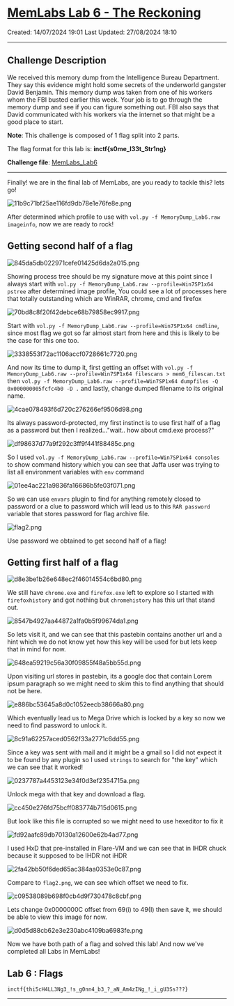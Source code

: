 # [MemLabs Lab 6 - The Reckoning](https://github.com/stuxnet999/MemLabs/tree/master/Lab%206)
Created: 14/07/2024 19:01
Last Updated: 27/08/2024 18:10
***
## Challenge Description
We received this memory dump from the Intelligence Bureau Department. They say this evidence might hold some secrets of the underworld gangster David Benjamin. This memory dump was taken from one of his workers whom the FBI busted earlier this week. Your job is to go through the memory dump and see if you can figure something out. FBI also says that David communicated with his workers via the internet so that might be a good place to start.

**Note**: This challenge is composed of 1 flag split into 2 parts.

The flag format for this lab is: **inctf{s0me_l33t_Str1ng}**

**Challenge file**: [MemLabs_Lab6](https://mega.nz/#!C0pjUKxI!LnedePAfsJvFgD-Uaa4-f1Tu0kl5bFDzW6Mn2Ng6pnM)
***
Finally! we are in the final lab of MemLabs, are you ready to tackle this? lets go!

![11b9c71bf25ae116fd9db78e1e76fe8e.png](/resources/11b9c71bf25ae116fd9db78e1e76fe8e.png)

After determined which profile to use with `vol.py -f MemoryDump_Lab6.raw imageinfo`, now we are ready to rock!

## Getting second half of a flag

![845da5db022971cefe01425d6da2a015.png](/resources/845da5db022971cefe01425d6da2a015.png)

Showing process tree should be my signature move at this point since I always start with `vol.py -f MemoryDump_Lab6.raw --profile=Win7SP1x64 pstree` after determined image profile, You could see a lot of processes here that totally outstanding which are WinRAR, chrome, cmd and firefox

![70bd8c8f20f42debce68b79858ec9917.png](/resources/70bd8c8f20f42debce68b79858ec9917.png)

Start with `vol.py -f MemoryDump_Lab6.raw --profile=Win7SP1x64 cmdline`, since most flag we got so far almost start from here and this is likely to be the case for this one too.

![3338553f72ac1106accf0728661c7720.png](/resources/3338553f72ac1106accf0728661c7720.png)

And now its time to dump it, first getting an offset with `vol.py -f MemoryDump_Lab6.raw --profile=Win7SP1x64 filescans > mem6_filescan.txt` then `vol.py -f MemoryDump_Lab6.raw --profile=Win7SP1x64 dumpfiles -Q 0x000000005fcfc4b0 -D .` and lastly, change dumped filename to its original name.

![4cae078493f6d720c276266ef9506d98.png](/resources/4cae078493f6d720c276266ef9506d98.png)

Its always password-protected, my first instinct is to use first half of a flag as a password but then I realized..."wait.. how about cmd.exe process?"

![df98637d77a9f292c3ff9f441f88485c.png](/resources/df98637d77a9f292c3ff9f441f88485c.png)

So I used `vol.py -f MemoryDump_Lab6.raw --profile=Win7SP1x64 consoles` to show command history which you can see that Jaffa user was trying to list all environment variables with `env` command

![01ee4ac221a9836fa16686b5fe03f071.png](/resources/01ee4ac221a9836fa16686b5fe03f071.png)

So we can use `envars` plugin to find for anything remotely closed to password or a clue to password which will lead us to this `RAR password` variable that stores password for flag archive file.

![flag2.png](/resources/flag2.png)

Use password we obtained to get second half of a flag!

## Getting first half of a flag

![d8e3be1b26e648ec2f46014554c6bd80.png](/resources/d8e3be1b26e648ec2f46014554c6bd80.png)

We still have `chrome.exe` and `firefox.exe` left to explore so I started with `firefoxhistory` and got nothing but `chromehistory` has this url that stand out.

![8547b4927aa44872a1fa0b5f99674da1.png](/resources/8547b4927aa44872a1fa0b5f99674da1.png)

So lets visit it, and we can see that this pastebin contains another url and a hint which we do not know yet how this key will be used for but lets keep that in mind for now.

![648ea59219c56a30f09855f48a5bb55d.png](/resources/648ea59219c56a30f09855f48a5bb55d.png)

Upon visiting url stores in pastebin, its a google doc that contain Lorem ipsum paragraph so we might need to skim this to find anything that should not be here.

![e886bc53645a8d0c1052eecb38666a80.png](/resources/e886bc53645a8d0c1052eecb38666a80.png)

Which eventually lead us to Mega Drive which is locked by a key so now we need to find password to unlock it.

![8c91a62257aced0562f33a2771c6dd55.png](/resources/8c91a62257aced0562f33a2771c6dd55.png)

Since a key was sent with mail and it might be a gmail so I did not expect it to be found by any plugin so I used `strings` to search for "the key" which we can see that it worked!

![0237787a4453123e34f0d3ef2354715a.png](/resources/0237787a4453123e34f0d3ef2354715a.png)

Unlock mega with that key and download a flag.

![cc450e276fd75bcff083774b715d0615.png](/resources/cc450e276fd75bcff083774b715d0615.png)

But look like this file is corrupted so we might need to use hexeditor to fix it

![fd92aafc89db70130a12600e62b4ad77.png](/resources/fd92aafc89db70130a12600e62b4ad77.png)

I used HxD that pre-installed in Flare-VM and we can see that in IHDR chuck because it supposed to be IHDR not iHDR 

![2fa42bb50f6ded65ac384aa0353e0c87.png](/resources/2fa42bb50f6ded65ac384aa0353e0c87.png)

Compare to `flag2.png`, we can see which offset we need to fix.

![c09538089b698f0cb4d9f730478c8cbf.png](/resources/c09538089b698f0cb4d9f730478c8cbf.png)

Lets change 0x0000000C offset from 69(i) to 49(I) then save it, we should be able to view this image for now.

![d0d5d88cb62e3e230abc4109ba6983fe.png](/resources/d0d5d88cb62e3e230abc4109ba6983fe.png)

Now we have both path of a flag and solved this lab! And now we've completed all Labs in MemLabs!

## Lab 6 : Flags
```
inctf{thi5cH4LL3Ng3_!s_g0nn4_b3_?_aN_Am4zINg_!_i_gU3Ss???}
```
***